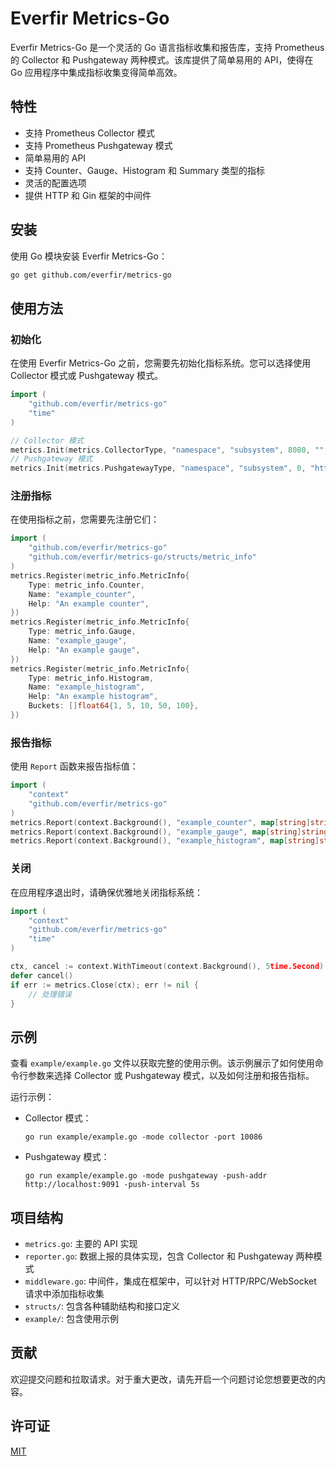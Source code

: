 # Everfir Metrics-Go

Everfir Metrics-Go 是一个灵活的 Go 语言指标收集和报告库，支持 Prometheus 的 Collector 和 Pushgateway 两种模式。该库提供了简单易用的 API，使得在 Go 应用程序中集成指标收集变得简单高效。

## 特性

- 支持 Prometheus Collector 模式
- 支持 Prometheus Pushgateway 模式
- 简单易用的 API
- 支持 Counter、Gauge、Histogram 和 Summary 类型的指标
- 灵活的配置选项
- 提供 HTTP 和 Gin 框架的中间件

## 安装

使用 Go 模块安装 Everfir Metrics-Go：
```bash
go get github.com/everfir/metrics-go
```

## 使用方法

### 初始化

在使用 Everfir Metrics-Go 之前，您需要先初始化指标系统。您可以选择使用 Collector 模式或 Pushgateway 模式。
```go
import (
    "github.com/everfir/metrics-go"
    "time"
)

// Collector 模式
metrics.Init(metrics.CollectorType, "namespace", "subsystem", 8080, "", "", 0)
// Pushgateway 模式
metrics.Init(metrics.PushgatewayType, "namespace", "subsystem", 0, "http://pushgateway:9091", "job_name", 10time.Second)
```


### 注册指标

在使用指标之前，您需要先注册它们：
```go
import (
    "github.com/everfir/metrics-go"
    "github.com/everfir/metrics-go/structs/metric_info"
)
metrics.Register(metric_info.MetricInfo{
    Type: metric_info.Counter,
    Name: "example_counter",
    Help: "An example counter",
})
metrics.Register(metric_info.MetricInfo{
    Type: metric_info.Gauge,
    Name: "example_gauge",
    Help: "An example gauge",
})
metrics.Register(metric_info.MetricInfo{
    Type: metric_info.Histogram,
    Name: "example_histogram",
    Help: "An example histogram",
    Buckets: []float64{1, 5, 10, 50, 100},
})
```

### 报告指标

使用 `Report` 函数来报告指标值：
```go
import (
    "context"
    "github.com/everfir/metrics-go"
)
metrics.Report(context.Background(), "example_counter", map[string]string{"label": "value"}, 1)
metrics.Report(context.Background(), "example_gauge", map[string]string{"label": "value"}, 50.5)
metrics.Report(context.Background(), "example_histogram", map[string]string{"label": "value"}, 75.0)
```

### 关闭

在应用程序退出时，请确保优雅地关闭指标系统：
```go
import (
    "context"
    "github.com/everfir/metrics-go"
    "time"
)

ctx, cancel := context.WithTimeout(context.Background(), 5time.Second)
defer cancel()
if err := metrics.Close(ctx); err != nil {
    // 处理错误
}
```

## 示例

查看 `example/example.go` 文件以获取完整的使用示例。该示例展示了如何使用命令行参数来选择 Collector 或 Pushgateway 模式，以及如何注册和报告指标。

运行示例：

- Collector 模式：
  ```
  go run example/example.go -mode collector -port 10086
  ```

- Pushgateway 模式：
  ```
  go run example/example.go -mode pushgateway -push-addr http://localhost:9091 -push-interval 5s
  ```

## 项目结构

- `metrics.go`: 主要的 API 实现
- `reporter.go`: 数据上报的具体实现，包含 Collector 和 Pushgateway 两种模式
- `middleware.go`: 中间件，集成在框架中，可以针对 HTTP/RPC/WebSocket 请求中添加指标收集
- `structs/`: 包含各种辅助结构和接口定义
- `example/`: 包含使用示例

## 贡献

欢迎提交问题和拉取请求。对于重大更改，请先开启一个问题讨论您想要更改的内容。

## 许可证

[MIT](https://choosealicense.com/licenses/mit/)